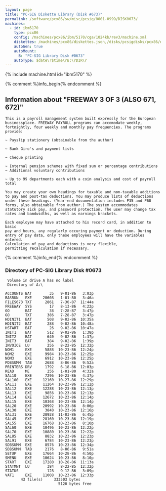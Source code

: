 ```yaml
---
layout: page
title: "PC-SIG Diskette Library (Disk #673)"
permalink: /software/pcx86/sw/misc/pcsig/0001-0999/DISK0673/
machines:
  - id: ibm5170
    type: pcx86
    config: /machines/pcx86/ibm/5170/cga/1024kb/rev3/machine.xml
    diskettes: /machines/pcx86/diskettes.json,/disks/pcsigdisks/pcx86/diskettes.json
    autoGen: true
    autoMount:
      B: "PC-SIG Library Disk #0673"
    autoType: $date\r$time\rB:\rDIR\r
---
```


{% include machine.html id="ibm5170" %}

{% comment %}info_begin{% endcomment %}

## Information about "FREEWAY 3 OF 3 (ALSO 671, 672)"

    This is a payroll management system built expressly for the European
    businessplace. FREEWAY PAYROLL programs can accomodate weekly,
    fortnightly, four weekly and monthly pay frequencies. The programs
    provide:
    
    ~ Payslip stationery (obtainable from the author)
    
    ~ Bank Giro's and payment lists
    
    ~ Cheque printing
    
    ~ Internal pension schemes with fixed sum or percentage contributions
    ~ Additional voluntary contributions
    
    ~ Up to 99 departments each with a coin analysis and cost of payroll
    total
    
    You may create your own headings for taxable and non-taxable additions
    to pay and post-tax deductions. You may produce lists of deductions
    under these headings. (Year-end documentation includes P35 and P60
    forms, also obtainable from author.) The system accommodates
    statutory sick pay, and password protection. The user may change tax
    rates and bandwidths, as well as earnings brackets.
    
    Each employee may have attached to his record card, in addition to basic
    pay and hours, any regularly occuring payment or deduction. During
    entry of pay data, only these employees will have the variables entered.
    Calculation of pay and deductions is very flexible,
    permitting recalculation if necessary.
{% comment %}info_end{% endcomment %}


### Directory of PC-SIG Library Disk #0673

     Volume in drive A has no label
     Directory of A:\

    ACCOUNTS BAT        35   9-01-86   3:03p
    BASRUN   EXE     20608   1-01-80   3:46a
    FILES673 TXT      2861   7-30-87  11:44a
    FREEWAY  SYS        17   8-13-86   4:22p
    GO       BAT        38   7-28-87   3:47p
    GO       TXT       386   7-28-87   3:47p
    HDINIT1  BAT       508   9-02-86  10:35a
    HDINIT2  BAT       288   9-02-86  10:48a
    HSTART   BAT        26   9-02-86  10:47a
    INIT1    BAT       512   9-02-86   1:38p
    INIT2    BAT       640   9-02-86   1:37p
    INIT3    BAT       384   9-02-86   1:39p
    INVOICE  LU        256   8-22-85  12:32p
    NOM1     EXE      5888  10-23-86  12:24p
    NOM2     EXE      9984  10-23-86  12:25p
    NOM3     EXE      6912  10-23-86  12:25p
    PDBSUMM  TAB      2688   8-06-86   9:52a
    PRINTERS DRV      1792   6-18-86  12:03p
    READ     ME        256   1-01-80   4:32a
    SAL10    EXE      7296  10-23-86   4:37p
    SAL100   EXE     12160  10-27-86  12:29p
    SAL11    EXE     11264  10-23-86  12:12p
    SAL12    EXE     12288  10-23-86  12:13p
    SAL13    EXE      9856  10-23-86  12:13p
    SAL14    EXE     12672  10-23-86  12:14p
    SAL15    EXE     10368  10-23-86  12:14p
    SAL20    EXE     20992  10-23-86   8:06p
    SAL30    EXE      3840  10-23-86  12:16p
    SAL31    EXE     28928  11-03-86   6:45p
    SAL45    EXE     28160  10-23-86  12:19p
    SAL55    EXE     16768  10-23-86   8:10p
    SAL60    EXE     10496  10-23-86  12:22p
    SAL70    EXE     10880  10-23-86  12:22p
    SAL85    EXE      8832  10-23-86  12:23p
    SAL91    EXE      6784  10-23-86  12:23p
    SDBSUMM  EXE      8576  10-23-86  12:34p
    SDBSUMM  TAB      2176   8-06-86   9:51a
    SETUP    EXE     17664  10-28-86   4:50p
    SMENU    EXE     10624  10-23-86   8:10p
    START    EXE     17280  10-28-86  11:13a
    STATMNT  LU        384   8-22-85  12:32p
    STATUS             128   9-12-86   3:09p
    VAT1     EXE     11008  10-23-86  12:33p
           43 file(s)     333503 bytes
                            5120 bytes free
